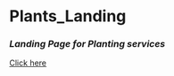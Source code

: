 # Plants_Landing
### *Landing Page for Planting services*
[<u>Click here</u>](https://frontenddevkan.github.io/Plants_Landing/ "Для просмотра деплоя нажмите на эту ссылку")

